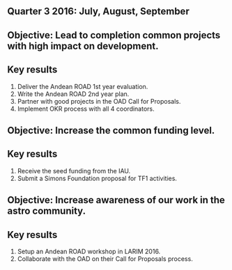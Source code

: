 ## Quarter 3 2016: July, August, September

## Objective: Lead to completion common projects with high impact on development.

## Key results
1. Deliver the Andean ROAD 1st year evaluation.
2. Write the Andean ROAD 2nd year plan.
3. Partner with good projects in the OAD Call for Proposals.
4. Implement OKR process with all 4 coordinators.

## Objective: Increase the common funding level.

## Key results
1. Receive the seed funding from the IAU.
2. Submit a Simons Foundation proposal for TF1 activities.

## Objective: Increase awareness of our work in the astro community.

## Key results
1. Setup an Andean ROAD workshop in LARIM 2016.
2. Collaborate with the OAD on their Call for Proposals process.


